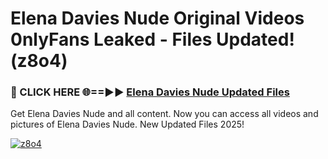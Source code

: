 # Elena Davies Nude Original Videos 0nlyFans Leaked - Files Updated! (z8o4)

<h3>🔴 CLICK HERE 🌐==►► <a href="https://tinyurl.com/4mcuefdz" rel="nofollow">Elena Davies Nude Updated Files</a></h3>

Get Elena Davies Nude and all content. Now you can access all videos and pictures of Elena Davies Nude. New Updated Files 2025!

[![z8o4](https://i.imgur.com/StAQSOY.gif)](https://tinyurl.com/4mcuefdz)
